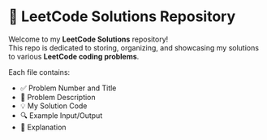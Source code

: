 # 🧠 LeetCode Solutions Repository

Welcome to my **LeetCode Solutions** repository!  
This repo is dedicated to storing, organizing, and showcasing my solutions to various **LeetCode coding problems**.

Each file contains:
- ✅ Problem Number and Title  
- 📝 Problem Description  
- 💡 My Solution Code  
- 🔍 Example Input/Output  
- 📖 Explanation  
